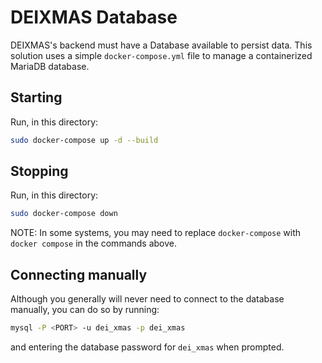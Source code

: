 # DEIXMAS Database

DEIXMAS's backend must have a Database available to persist data. This solution uses a simple `docker-compose.yml` file to manage a containerized MariaDB database.

## Starting

Run, in this directory:

```bash
sudo docker-compose up -d --build
```

## Stopping

Run, in this directory:

```bash
sudo docker-compose down
```

NOTE: In some systems, you may need to replace `docker-compose` with `docker compose` in the commands above.

## Connecting manually

Although you generally will never need to connect to the database manually, you can do so by running:

```bash
mysql -P <PORT> -u dei_xmas -p dei_xmas
```

and entering the database password for `dei_xmas` when prompted.
